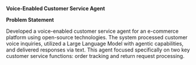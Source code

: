   **Voice-Enabled Customer Service Agent**

**Problem Statement**
  
  Developed a voice-enabled customer service agent for an e-commerce
  platform using open-source technologies. The system processed customer voice inquiries,
  utilized a Large Language Model with agentic capabilities, and delivered responses via text. This
  agent focused specifically on two key customer service functions: order tracking and return
  request processing.
